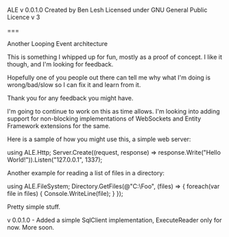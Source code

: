 ALE v 0.0.1.0
Created by Ben Lesh
Licensed under GNU General Public Licence v 3

===

Another Looping Event architecture

This is something I whipped up for fun, mostly as a proof of concept. I like it though, and I'm looking for feedback.

Hopefully one of you people out there can tell me why what I'm doing is wrong/bad/slow so I can fix it and learn from it.

Thank you for any feedback you might have.

I'm going to continue to work on this as time allows. I'm looking into adding support for non-blocking implementations of WebSockets and Entity Framework extensions for the same.

Here is a sample of how you might use this, a simple web server:

   using ALE.Http;
   Server.Create((request, response) => response.Write("Hello World!")).Listen("127.0.0.1", 1337);
   
Another example for reading a list of files in a directory:

   using ALE.FileSystem;
   Directory.GetFiles(@"C:\Foo", (files) => {
      foreach(var file in files) {
         Console.WriteLine(file);
      }
   });
   
Pretty simple stuff.

v 0.0.1.0 - Added a simple SqlClient implementation, ExecuteReader only for now. More soon.